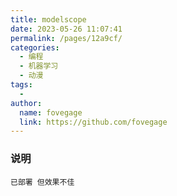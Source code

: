 ```yaml
---
title: modelscope
date: 2023-05-26 11:07:41
permalink: /pages/12a9cf/
categories:
  - 编程
  - 机器学习
  - 动漫
tags:
  - 
author: 
  name: fovegage
  link: https://github.com/fovegage
---
```

### 说明
```
已部署 但效果不佳
```
